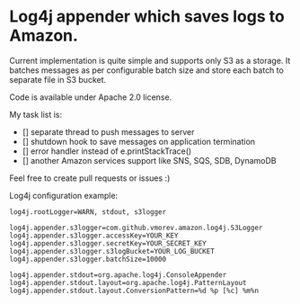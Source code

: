 Log4j appender which saves logs to Amazon.
============

Current implementation is quite simple and supports only S3 as a storage. 
It batches messages as per configurable batch size and store each batch to separate file in S3 bucket.

Code is available under Apache 2.0 license.

My task list is:
- [] separate thread to push messages to server
- [] shutdown hook to save messages on application termination
- [] error handler instead of e.printStackTrace()
- [] another Amazon services support like SNS, SQS, SDB, DynamoDB

Feel free to create pull requests or issues :)

Log4j configuration example:

```properties
log4j.rootLogger=WARN, stdout, s3logger

log4j.appender.s3logger=com.github.vmorev.amazon.log4j.S3Logger
log4j.appender.s3logger.accessKey=YOUR_KEY
log4j.appender.s3logger.secretKey=YOUR_SECRET_KEY
log4j.appender.s3logger.s3logBucket=YOUR_LOG_BUCKET
log4j.appender.s3logger.batchSize=10000

log4j.appender.stdout=org.apache.log4j.ConsoleAppender
log4j.appender.stdout.layout=org.apache.log4j.PatternLayout
log4j.appender.stdout.layout.ConversionPattern=%d %p [%c] %m%n
```
